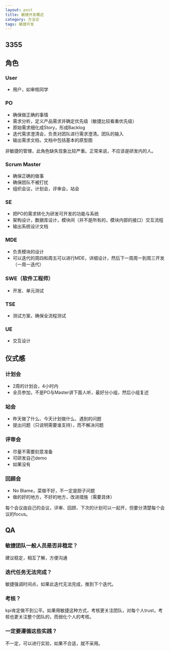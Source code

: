 ```yaml
---
layout: post
title: 敏捷开发概述
category: 方法论
tags: 敏捷开发
---
```

## 3355

## 角色
### User
- 用户，如审核同学

### PO
- 确保做正确的事情
- 需求分析，定义产品需求并确定优先级（敏捷比较看重优先级）
- 原始需求细化成Story，形成Backlog
- 迭代需求澄清会，负责对团队进行需求澄清。团队的输入
- 输出需求文档，文档中包括基本的原型图

非敏捷的管理，此角色缺失现象比较严重。正常来说，不应该是研发内的人。

### Scrum Master
- 确保正确的做事
- 确保团队不被打扰
- 组织会议，计划会，评审会，站会

### SE
- 把PO的需求转化为研发可开发的功能与系统
- 架构设计，数据库设计，模块间（并不是所有的，模块内部的接口）交互流程
- 输出系统设计文档

### MDE
- 负责模块的设计
- 可以迭代的周四和周五可以进行MDE，详细设计，然后下一周周一到周三开发（一周一迭代）

### SWE（软件工程师）
- 开发、单元测试

### TSE
- 测试方案，确保全流程测试

### UE
- 交互设计

## 仪式感

### 计划会 
- 2周的计划会，4小时内
- 全员参加，不是PO与Master讲下面人听，最好分小组，然后小组复述

### 站会
- 昨天做了什么、今天计划做什么、遇到的问题
- 提出问题（只说明需要谁支持），而不解决问题

### 评审会
- 尽量不需要刻意准备
- 可研发自己demo
- 如果没有

### 回顾会
- No Blame，菜做不好，不一定是厨子问题
- 做的好的地方，不好的地方，改进措施（需要具体）

每个会议由自己的会议，评审、回顾、下次的计划可以一起开，但要分清楚每个会议的focus。 

## QA
### 敏捷团队一般人员是否非稳定？
建议稳定，相互了解，方便沟通

### 迭代任务无法完成？
敏捷强调时间点，如果此迭代无法完成，推到下个迭代。

### 考核？
kpi肯定做不到公平。如果用敏捷这种方式，考核更关注团队，对每个人trust，考核也更关注整个团队的，而弱化个人的考核。

### 一定要遵循这些实践？
不一定，可以进行实验，如果不合适，就不采用。




